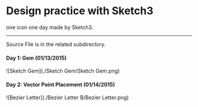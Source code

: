 
# Design practice with Sketch3
one icon one day made by Sketch3.

---
Source File is in the related subdirectory.


#### Day 1: Gem (01/13/2015)

![Sketch Gem](./Sketch Gem/Sketch Gem.png)


#### Day 2: Vector Point Placement (01/14/2015)

![Bezier Letter](./Bezier Letter B/Bezier Letter.png)
